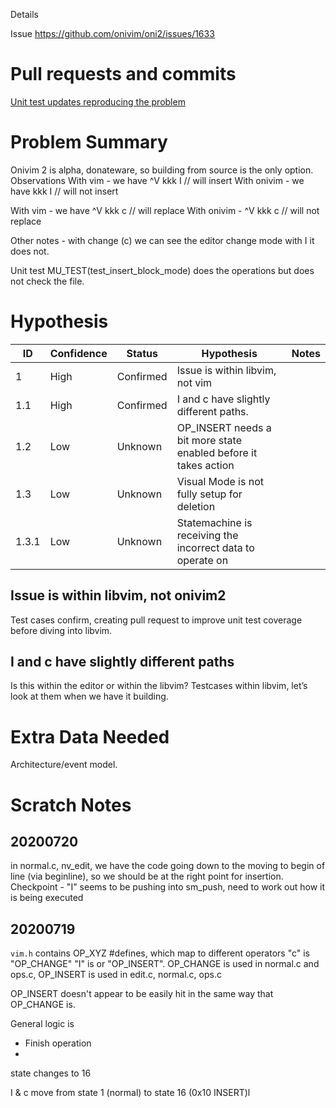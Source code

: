 Details

Issue
https://github.com/onivim/oni2/issues/1633

# Pull requests and commits

[Unit test updates reproducing the problem](https://github.com/onivim/libvim/pull/215)

# Problem Summary
Onivim 2 is alpha, donateware, so building from source is the only option.
Observations
With vim - we have ^V kkk I // will insert
With onivim - we have kkk I // will not insert

With vim - we have ^V kkk c // will replace
With onivim - ^V kkk c // will not replace

Other notes - with change (c) we can see the editor change mode with I it does not.

Unit test MU_TEST(test_insert_block_mode) does the operations but does not check the file.  

# Hypothesis

ID | Confidence | Status | Hypothesis | Notes 
---|------------|--------|------------|------
1  | High       | Confirmed | Issue is within libvim, not vim | 
1.1 | High       | Confirmed | I and c have slightly different paths.
1.2 | Low | Unknown | OP_INSERT needs a bit more state enabled before it takes action
1.3 | Low | Unknown | Visual Mode is not fully setup for deletion |
1.3.1 | Low | Unknown | Statemachine is receiving the incorrect data to operate on


## Issue is within libvim, not onivim2
Test cases confirm, creating pull request to improve unit test coverage before diving into libvim.

## I and c have slightly different paths
Is this within the editor or within the libvim?
Testcases within libvim, let’s look at them when we have it building.


# Extra Data Needed
Architecture/event model.

# Scratch Notes

## 20200720
in normal.c, nv_edit, we have the code going down to the moving to begin of line (via beginline), so we should be at the right point for insertion.
Checkpoint - "I" seems to be pushing into sm_push, need to work out how it is being executed


## 20200719
`vim.h` contains OP_XYZ #defines, which map to different operators "c" is "OP_CHANGE" "I" is or "OP_INSERT".
OP_CHANGE is used in normal.c and ops.c, OP_INSERT is used in edit.c, normal.c, ops.c

OP_INSERT doesn't appear to be easily hit in the same way that OP_CHANGE is.

General logic is 
  - Finish operation
  - 
  
 state changes to 16
 
 I & c move from state 1 (normal) to state 16 (0x10 INSERT)l


